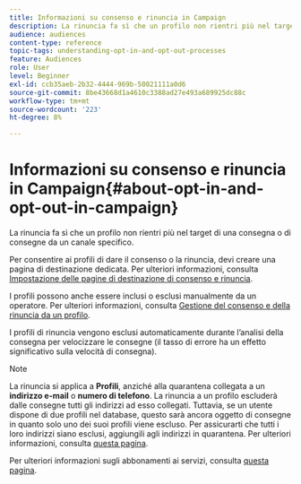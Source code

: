 ```yaml
---
title: Informazioni su consenso e rinuncia in Campaign
description: La rinuncia fa sì che un profilo non rientri più nel target di una consegna o di consegne da un canale specifico.
audience: audiences
content-type: reference
topic-tags: understanding-opt-in-and-opt-out-processes
feature: Audiences
role: User
level: Beginner
exl-id: ccb35aeb-2b32-4444-969b-50021111a0d6
source-git-commit: 8be43668d1a4610c3388ad27e493a689925dc88c
workflow-type: tm+mt
source-wordcount: '223'
ht-degree: 8%

---
```


# Informazioni su consenso e rinuncia in Campaign{#about-opt-in-and-opt-out-in-campaign}

La rinuncia fa sì che un profilo non rientri più nel target di una consegna o di consegne da un canale specifico.

Per consentire ai profili di dare il consenso o la rinuncia, devi creare una pagina di destinazione dedicata. Per ulteriori informazioni, consulta [Impostazione delle pagine di destinazione di consenso e rinuncia](../../audiences/using/managing-opt-in-and-opt-out-in-campaign.md#setting-up-opt-in-and-opt-out-landing-pages).

I profili possono anche essere inclusi o esclusi manualmente da un operatore. Per ulteriori informazioni, consulta [Gestione del consenso e della rinuncia da un profilo](../../audiences/using/managing-opt-in-and-opt-out-in-campaign.md#managing-opt-in-and-opt-out-from-a-profile).

I profili di rinuncia vengono esclusi automaticamente durante l’analisi della consegna per velocizzare le consegne (il tasso di errore ha un effetto significativo sulla velocità di consegna).

>[!NOTE]
>
>La rinuncia si applica a **Profili**, anziché alla quarantena collegata a un **indirizzo e-mail** o **numero di telefono**. La rinuncia a un profilo escluderà dalle consegne tutti gli indirizzi ad esso collegati. Tuttavia, se un utente dispone di due profili nel database, questo sarà ancora oggetto di consegne in quanto solo uno dei suoi profili viene escluso. Per assicurarti che tutti i loro indirizzi siano esclusi, aggiungili agli indirizzi in quarantena. Per ulteriori informazioni, consulta [questa pagina](../../sending/using/understanding-quarantine-management.md#identifying-quarantined-addresses-for-the-entire-platform).

Per ulteriori informazioni sugli abbonamenti ai servizi, consulta [questa pagina](../../audiences/using/about-subscriptions.md).
